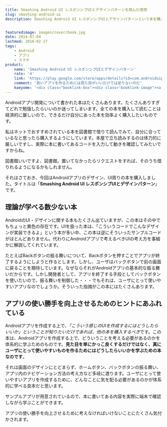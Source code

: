 ```yaml
---
title: Smashing Android UI レスポンシブUIとデザインパターンを読んだ感想
slug: smashing-android-ui
description: Smashing Android UI レスポンシブUIとデザインパターンという本を購入しました。この本は、アプリの見た目のデザインについてだけでなく、アプリの使い勝手も含めたデザインの考え方を学べる良書になっています。


featuredimage: images/cover/book.jpg
date: 2014-07-04
lastmod: 2016-02-17
tags: 
    - Android
    - アプリ
    - スマホ
product:
    name: 'Smashing Android UI レスポンシブUIとデザインパターン'
    rate: '4'
    link: 'https://play.google.com/store/apps/details?id=com.androiduipatterns.smashingandroidui.examples'
    comment: '良いアプリを作るためには見た目がいいだけでは足りないのだ'
    kaeyome: '<div class="booklink-box"><div class="booklink-image"><a href="https://www.amazon.co.jp/exec/obidos/asin/4844334514/illusionspace-22/" rel="nofollow" target="_blank"><img src="https://ecx.images-amazon.com/images/I/51IYNJe77iL._SL160_.jpg" style="border: none;" /></a></div><div class="booklink-info"><div class="booklink-name"><a href="https://www.amazon.co.jp/exec/obidos/asin/4844334514/illusionspace-22/" rel="nofollow" target="_blank">Smashing Android UI レスポンシブUIとデザインパターン</a><div class="booklink-powered-date">posted with <a href="https://yomereba.com" rel="nofollow" target="_blank">ヨメレバ</a></div></div><div class="booklink-detail">Juhani Lehtimaki インプレスジャパン 2013-08-26    </div><div class="booklink-link2"><div class="shoplinkamazon"><a href="https://www.amazon.co.jp/exec/obidos/asin/4844334514/illusionspace-22/" rel="nofollow" target="_blank" title="アマゾン" >Amazonで購入</a></div><div class="shoplinkrakuten"><a href="https://hb.afl.rakuten.co.jp/hgc/11acbc01.369b1bf6.11acbc02.cabf9fe9/?pc=http%3A%2F%2Fbooks.rakuten.co.jp%2Frb%2F12443641%2F%3Fscid%3Daf_ich_link_urltxt%26m%3Dhttp%3A%2F%2Fm.rakuten.co.jp%2Fev%2Fbook%2F" rel="nofollow" target="_blank" title="楽天ブックス" >楽天ブックスで購入</a></div>                                            </div></div><div class="booklink-footer"></div></div>'
---
```


Androidアプリ開発について書かれた本はたくさんあります。たくさんありすぎてどれで勉強したらいいのか迷ってしまいます。全ての本を購入して読むことは経済的に厳しいので、できるだけ自分にあった本を効率よく購入したいものです。

私はネットでおすすめされている本を図書館で借りて読んでみて、自分に合っているなと思ったら購入するようにしています。本屋で立ち読みするのは体力的に厳しいですし、実際に本に書いてあるコードを入力して動きを確認してみたいですからね。

図書館いいですよ、図書館。置いてなかったらリクエストをすれば、そのうち借りれるようになるかもしれません。

それはさておき、今回はAndroidアプリのデザイン、UI周りの本を購入しました。タイトルは「<strong>Smashing Android UI レスポンシブUIとデザインパターン</strong>」です。


## 理論が学べる数少ない本


AndroidのUI・デザインに関する本もたくさん出ていますが、この本はその中でもちょっと異色の存在です。UIを扱った本は、「こういうコードでこんなデザインが実装できるよ」という本が多い中、この本は逆にそういったサンプルコードがほとんどありません。代わりにAndroidアプリで考えるべきUIの考え方を事細かに解説してくれています。

たとえばBackボタンの振る舞いについて、Backボタンを押すことでアプリが終了するようにしようと作るとします。しかし、ユーザはバックボタンで前の画面に戻ることを期待しています。なぜならそれがAndroidアプリの基本的な振る舞いだからです。しかし開発者として、アプリを終了する手段としてバックボタンを使いたいので、振る舞いを制御した・・・でもそれは、ユーザにとって使いやすいアプリなのでしょうか。そういった指摘がこの本にはたくさんあります。


## アプリの使い勝手を向上させるためのヒントにあふれている


Androidアプリを作成する上で、<em>「こういう感じのUIを作成するにはどうしたらいいか」ということが知りたいだけであれば、他の本を購入するべき</em>です。この本は、Androidアプリを作成する上で、どういうことを考える必要があるのかを体系的に学ぶためのものです。<strong>見た目を単にかっこ良くするだけではなく、真にユーザにとって使いやすいものを作るためにはどうしたらいいかを学ぶための本なのです</strong>。

それは画面のデザインにとどまらず、ホームボタン、バックボタンの振る舞い、アプリ内のナビゲーション方法の考え方など多岐に渡ります。ユーザにとって使いやすいアプリを作成するために、どんなことに気を配る必要があるのかが体系的に学べる良本だと思います。

サンプルアプリが用意されているので、本に書いてある内容を実際に端末で確認しながら学ぶことができます。

アプリの使い勝手を向上させるために考えなければいけないことにたくさん気付かされます。


  